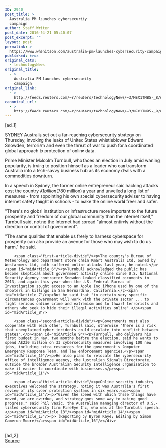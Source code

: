 ```yaml
---
ID: 2940
post_title: >
  Australia PM launches cybersecurity
  campaign
author: Staff Writer
post_date: 2016-04-21 05:40:07
post_excerpt: ""
layout: post
permalink: >
  https://www.whenitson.com/australia-pm-launches-cybersecurity-campaign/
published: true
original_cats:
  - technologyNews
original_title:
  - >
    Australia PM launches cybersecurity
    campaign
original_link:
  - >
    http://feeds.reuters.com/~r/reuters/technologyNews/~3/MEX1TMB5-_8/us-cyber-australia-idUSKCN0XI09U
canonical_url:
  - >
    http://feeds.reuters.com/~r/reuters/technologyNews/~3/MEX1TMB5-_8/us-cyber-australia-idUSKCN0XI09U
---
```

 [ad_1]
<br><div id="articleText">
<span id="midArticle_start"/>

<span id="midArticle_0"/><span class="focusParagraph" readability="6"><p><span class="articleLocation">SYDNEY</span> Australia set out a far-reaching cybersecurity strategy on Thursday, invoking the leaks of United States whistleblower Edward Snowden, terrorism and even the threat of war to push for a coordinated global approach to protection of online data.</p></span><span id="midArticle_1"/><p>Prime Minister Malcolm Turnbull, who faces an election in July amid waning popularity, is trying to position himself as a leader who can transform Australia into a tech-savvy business hub as its economy deals with a commodities downturn.</p><span id="midArticle_2"/><p>In a speech in Sydney, the former online entrepreneur said hacking attacks cost the country A$1 billion ($780 million) a year and unveiled a long list of measures - from appointing his own special cybersecurity adviser to having internet safety taught in schools - to make the online world freer and safer.</p><span id="midArticle_3"/><p>"There's no global institution or infrastructure more important to the future prosperity and freedom of our global community than the Internet itself," Turnbull said, noting the Internet had spread "almost entirely without the direction or control of government". </p><span id="midArticle_4"/><p>"The same qualities that enable us freely to harness cyberspace for prosperity can also provide an avenue for those who may wish to do us harm," he said.</p><span id="midArticle_5"/>
        
        <span class="first-article-divide"/><p>The country's Bureau of Meteorology and department store chain Kmart Australia Ltd, owned by Wesfarmers Ltd, both suffered online attacks last year, he noted.</p><span id="midArticle_6"/><p>Turnbull acknowledged the public has become skeptical about government activity online since U.S. National Security Agency contractor Snowden leaked classified documents in 2013, and again this year when the U.S. Federal Bureau of Investigation sought access to an Apple Inc iPhone used by one of the shooters in killings in San Bernardino, California.</p><span id="midArticle_7"/><p>But he said that "in certain very specific circumstances government will work with the private sector ... to fight serious online crime and extremism and to thwart terrorists and others who seek to hide their illegal activities online".</p><span id="midArticle_8"/>
        
        <span class="second-article-divide"/><p>Governments must also cooperate with each other, Turnbull said, otherwise "there is a risk that unexplained cyber incidents could escalate into conflict between states".</p><span id="midArticle_9"/><p>Turnbull, who delivers his first budget in May, two months before the election, said he wants to spend A$230 million on 33 cybersecurity measures involving 100 new jobs, including extra resources for the government's Computer Emergency Response Team, and law enforcement agencies.</p><span id="midArticle_10"/><p>He also plans to relocate the cybersecurity office of intelligence agency, the Australian Signals Directorate, outside the broader Australian Security Intelligence Organisation to make it easier to coordinate with businesses.</p><span id="midArticle_11"/>
        
        <span class="third-article-divide"/><p>Online security industry executives welcomed the strategy, noting it was Australia's first review of its cyber protection systems in six years.</p><span id="midArticle_12"/><p>"Given the speed with which these things have moved, we are overdue, and strategy goes some way to making good progress," said Phil Vasic, the Australian managing director of U.S.-listed cybersecurity firm FireEye Inc, who was at the Turnbull speech.</p><span id="midArticle_13"/><span id="midArticle_14"/><span id="midArticle_15"/><p> (Reporting by Byron Kaye; Editing by Simon Cameron-Moore)</p><span id="midArticle_16"/></div>
<br>[ad_2]
<br><a href="http://feeds.reuters.com/~r/reuters/technologyNews/~3/MEX1TMB5-_8/us-cyber-australia-idUSKCN0XI09U">Source </a>